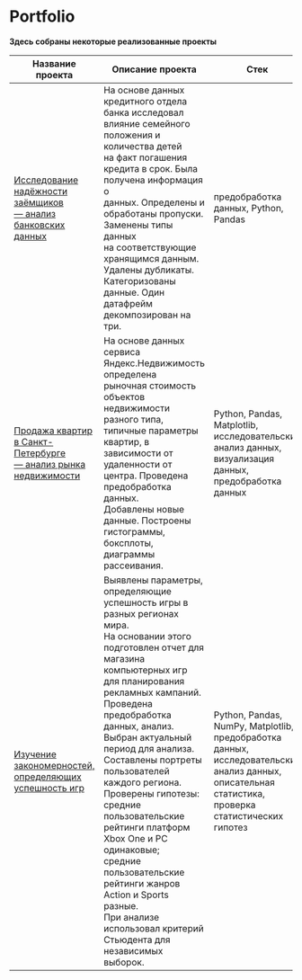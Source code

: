 # Portfolio
**Здесь собраны некоторые реализованные проекты**

| Название проекта | Описание проекта | Стек |
|----------|----------|----------|
|[ Исследование надёжности заёмщиков <br/> — анализ банковских данных](https://github.com/AnyaGrish/yandex_practicum/blob/main/анализ%20банковских%20данных/Исследование%20надёжности%20заёмщиков.md)| На основе данных кредитного отдела банка исследовал <br/> влияние семейного положения и количества детей <br/> на факт погашения кредита в срок. Была получена информация о <br/> данных. Определены и обработаны пропуски. Заменены типы данных <br/> на соответствующие хранящимся данным. Удалены дубликаты. <br/> Категоризованы данные. Один датафрейм декомпозирован на три.   | предобработка данных, Python, Pandas   |
|  [Продажа квартир в Санкт-Петербурге <br/> — анализ рынка недвижимости](https://github.com/AnyaGrish/yandex_practicum/blob/main/Анализ%20рынка%20недвижимости/Анализ%20рынка%20недвижимости.md)| На основе данных сервиса Яндекс.Недвижимость определена <br/> рыночная стоимость объектов недвижимости разного типа, <br/> типичные параметры квартир, в зависимости от <br/> удаленности от центра. Проведена предобработка данных. <br/> Добавлены новые данные. Построены гистограммы, боксплоты, <br/> диаграммы рассеивания.   | Python, Pandas, Matplotlib, <br/> исследовательский анализ данных, визуализация данных, <br/> предобработка данных   |
| [Изучение закономерностей, определяющих успешность игр](https://github.com/AnyaGrish/yandex_practicum/blob/main/learn_projects/Изучение%20закономерностей%2C%20определяющих%20успешность%20игр.md)| Выявлены параметры, определяющие успешность игры в разных регионах мира.<br/> На основании этого подготовлен отчет для магазина компьютерных игр<br/> для планирования рекламных кампаний.<br/> Проведена предобработка данных, анализ.<br/> Выбран актуальный период для анализа. Составлены портреты<br/> пользователей каждого региона. Проверены гипотезы:<br/> средние пользовательские рейтинги платформ Xbox One и PC одинаковые;<br/> средние пользовательские рейтинги жанров Action и Sports разные.<br/> При анализе использовал критерий Стьюдента для независимых выборок.  | Python, Pandas, NumPy, Matplotlib, предобработка данных, исследовательский анализ данных, описательная статистика, проверка статистических гипотез   |
